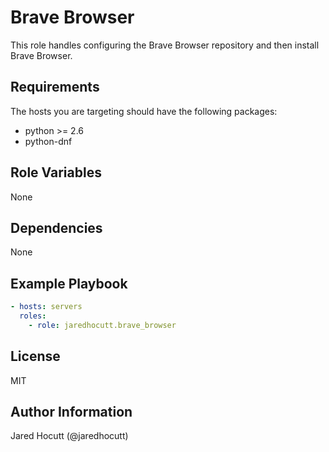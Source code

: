 # Brave Browser

This role handles configuring the Brave Browser repository and then install
Brave Browser.

## Requirements

The hosts you are targeting should have the following packages:

- python >= 2.6
- python-dnf

## Role Variables

None

## Dependencies

None

## Example Playbook

```yaml
- hosts: servers
  roles:
    - role: jaredhocutt.brave_browser
```

## License

MIT

## Author Information

Jared Hocutt (@jaredhocutt)
